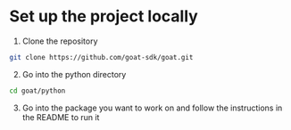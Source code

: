 # Set up the project locally

1. Clone the repository
```bash
git clone https://github.com/goat-sdk/goat.git
```

2. Go into the python directory
```bash
cd goat/python
```

3. Go into the package you want to work on and follow the instructions in the README to run it
